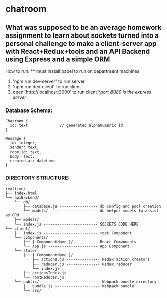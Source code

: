 # chatroom

## What was supposed to be an average homework assignment to learn about sockets turned into a personal challenge to make a client-server app with React+Redux+tools and an API Backend using Express and a simple ORM

How to run:
  ** must install babel to run on department machines
  1. 'npm run dev-server' to run server
  2. 'npm run dev-client' to run client
  3. open 'http://localhost:3000' to run client **port 8080 is the express server*

### Database Schema:
    Chatroom {
      id: text              // generated alphanumeric id
    }

    Message {
      id: integer,
      sender: text,
      room_id: text,
      body: text,
      created_at: datetime
    }

### DIRECTORY STRUCTURE:
    realtime/
    ├── index.html
    └── apiBackend/
        └── db/
            ├── database.js ----------------- db config and pool creation
            └── models/ --------------------- db helper models to assist as ORM
        ├── models/
        └── index.js ------------------------ SOCKETS CODE HERE
    └── client/
        ├── index.js ------------------------ root Component
        └── components/
            ├── { ComponentName }/ ---------- React Components
            └── App.js ---------------------- App Component
        └── state/
            ├── { ComponentName }/
                ├── actions.js --------------- Redux action creators
                ├── reducer.js --------------- Redux reducer
                └── index.js
            ├── actionsIndex.js
            └── rootReducer.js
        └── public/ -------------------------- Webpack bundle directory
            ├── bundle.js -------------------- Webpack bundle
            └── css/
